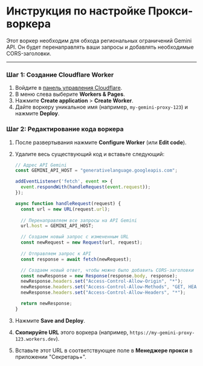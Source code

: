 # Инструкция по настройке Прокси-воркера

Этот воркер необходим для обхода региональных ограничений Gemini API. Он будет перенаправлять ваши запросы и добавлять необходимые CORS-заголовки.

---

### Шаг 1: Создание Cloudflare Worker

1.  Войдите в [панель управления Cloudflare](https://dash.cloudflare.com/).
2.  В меню слева выберите **Workers & Pages**.
3.  Нажмите **Create application** > **Create Worker**.
4.  Дайте воркеру уникальное имя (например, `my-gemini-proxy-123`) и нажмите **Deploy**.

### Шаг 2: Редактирование кода воркера

1.  После развертывания нажмите **Configure Worker** (или **Edit code**).
2.  Удалите весь существующий код и вставьте следующий:

    ```javascript
    // Адрес API Gemini
    const GEMINI_API_HOST = "generativelanguage.googleapis.com";

    addEventListener('fetch', event => {
      event.respondWith(handleRequest(event.request));
    });

    async function handleRequest(request) {
      const url = new URL(request.url);
      
      // Перенаправляем все запросы на API Gemini
      url.host = GEMINI_API_HOST;

      // Создаем новый запрос с измененным URL
      const newRequest = new Request(url, request);
      
      // Отправляем запрос к API
      const response = await fetch(newRequest);

      // Создаем новый ответ, чтобы можно было добавить CORS-заголовки
      const newResponse = new Response(response.body, response);
      newResponse.headers.set("Access-Control-Allow-Origin", "*");
      newResponse.headers.set("Access-Control-Allow-Methods", "GET, HEAD, POST, OPTIONS");
      newResponse.headers.set("Access-Control-Allow-Headers", "*");

      return newResponse;
    }
    ```

3.  Нажмите **Save and Deploy**.
4.  **Скопируйте URL** этого воркера (например, `https://my-gemini-proxy-123.workers.dev`).
5.  Вставьте этот URL в соответствующее поле в **Менеджере прокси** в приложении "Секретарь+".